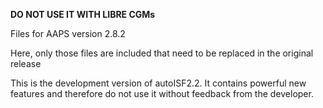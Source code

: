 **DO NOT USE IT WITH LIBRE CGMs**

Files for AAPS version 2.8.2

Here, only those files are included that need to be replaced in the original release

This is the development version of autoISF2.2. It contains powerful new features and therefore do not use it without feedback from the developer.

